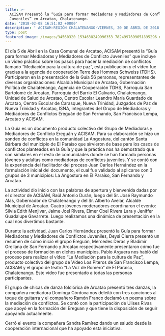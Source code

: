 ```yaml
---
title: >-
  ACISAM Presentó la “Guía para formar Mediadoras y Mediadores de Conflictos
  Juveniles” en Arcatao, Chalatenango. 
date: '2018-02-08 16:51:02 +0000'
description: ' ACISAM-REGIÓN CHALATENANGO·VIERNES, 20 DE ABRIL DE 2018'
type: post
featured_image: /images/34560320_1534638249996353_7824997699651895296_n.jpg
---
```

El día 5 de Abril en la Casa Comunal de Arcatao, ACISAM  presentó la “Guía para formar Mediadoras y Mediadores de Conflicto Juveniles” que incluye un vídeo práctico sobre los pasos para hacer la mediación de conflictos llamado “Mediación para la cultura de paz”, esta publicación y el vídeo fue gracias a la agencia de cooperación Terre des Hommes Schweiss (TDHS). Participaron en la presentación de la Guía 56 personas, representantes de diversas organizaciones: Alcaldía Municipal de Arcatao, Gobernación Política de Chalatenango, Agencia de Cooperación TDHS, Parroquia San Bartolomé de Arcatao, Parroquia del Barrio El Calvario, Chalatenango, Unidad de Salud de Arcatao, Centro Escolar Leandro María Guardado de Arcatao, Centro Escolar de Carasque, Nueva Trinidad, Juzgados de Paz de Nueva Trinidad y Arcatao, ISNA, integrantes del Grupo de Mediadoras y Mediadores de Conflictos Ereguán de San Fernando, San Francisco Lempa, Arcatao y ACISAM.

La Guía es un documento producto colectivo del Grupo de Mediadoras y Mediadores de Conflicto Ereguán y ACISAM. Para su elaboración se hizo un sondeo de conflictos en la comunidad La Angostura, del cantón Santa Bárbara del municipio de El Paraíso que sirvieron de base para los casos de conflictos planteados en la Guía y que la práctica nos ha demostrado que son similares en el resto de comunidades donde se han formado personas jóvenes y adultas como mediadoras de conflictos juveniles. Y se contó con la experiencia del facilitador del proceso Juan Carlos Hernández en la formulación inicial del documento, el cual fue validado al aplicarse con 3 grupos de 3 municipios: La Angostura en El Paraíso, San Fernando y Arcatao.

La actividad dio inicio con las palabras de apertura y bienvenida dadas por el director de ACISAM, Raúl Antonio Durán, luego del Sr. José Raymundo Alas, Gobernador de Chalatenango y del Sr. Alberto Avelar, Alcalde Municipal de Arcatao. Cuatro jóvenes moderadores coordinaron el evento: Silvia Edith Menjivar, Jaime Joel Rivera, Elmer Obel Rivera Lara y Jeniffer Guadalupe Gavarrete. Luego realizamos una dinámica de presentación en la cual nos divertimos bastante.

Durante la actividad, Juan Carlos Hernández presentó la Guía para formar Mediadoras y Mediadores de Conflictos Juveniles, Deysi Cierra presentó un resumen de cómo inició el grupo Ereguán, Mercedes Deras y Bladimir Orellana de San Fernando y Arcatao respectivamente presentaron cómo fue el proceso de formación en dichos municipios. Pablo Arguera nos habló del proceso para realizar el vídeo “La Mediación para la cultura de Paz”, producto colectivo del grupo de Vídeo Los Piteros de San Francisco Lempa, ACISAM y el grupo de teatro “La Voz de Romero” de El Paraíso, Chalatenango. Este vídeo fue presentado a todas las personas participantes.

El grupo de chicas de danza folclórica de Arcatao presentó tres danzas, la compañera mediadora Dominga Córdova nos deleitó con tres canciones al toque de guitarra y el compañero Ramón Franco declamó un poema sobre la mediación de conflictos. Se contó con la participación de Ulises Rivas que apoyó en la formación del Ereguan y que tiene la disposición de seguir apoyando actualmente.

Cerró el evento la compañera Sandra Ramírez dando un saludo desde la cooperación internacional que ha apoyado esta iniciativa.
